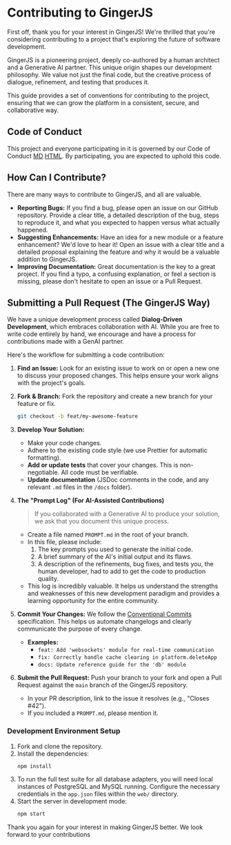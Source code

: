 # Contributing to GingerJS

First off, thank you for your interest in GingerJS! We're thrilled that you're considering contributing to a project that's exploring the future of software development.

GingerJS is a pioneering project, deeply co-authored by a human architect and a Generative AI partner. This unique origin shapes our development philosophy. We value not just the final code, but the creative process of dialogue, refinement, and testing that produces it.

This guide provides a set of conventions for contributing to the project, ensuring that we can grow the platform in a consistent, secure, and collaborative way.

## Code of Conduct

This project and everyone participating in it is governed by our Code of Conduct [MD](./CODE_OF_CONDUCT.md) [HTML](./CODE_OF_CONDUCT.html). By participating, you are expected to uphold this code.

## How Can I Contribute?

There are many ways to contribute to GingerJS, and all are valuable.

*   **Reporting Bugs:** If you find a bug, please open an issue on our GitHub repository. Provide a clear title, a detailed description of the bug, steps to reproduce it, and what you expected to happen versus what actually happened.
*   **Suggesting Enhancements:** Have an idea for a new module or a feature enhancement? We'd love to hear it! Open an issue with a clear title and a detailed proposal explaining the feature and why it would be a valuable addition to GingerJS.
*   **Improving Documentation:** Great documentation is the key to a great project. If you find a typo, a confusing explanation, or feel a section is missing, please don't hesitate to open an issue or a Pull Request.

## Submitting a Pull Request (The GingerJS Way)

We have a unique development process called **Dialog-Driven Development**, which embraces collaboration with AI. While you are free to write code entirely by hand, we encourage and have a process for contributions made with a GenAI partner.

Here's the workflow for submitting a code contribution:

1.  **Find an Issue:** Look for an existing issue to work on or open a new one to discuss your proposed changes. This helps ensure your work aligns with the project's goals.

2.  **Fork & Branch:** Fork the repository and create a new branch for your feature or fix.
    ```bash
    git checkout -b feat/my-awesome-feature
    ```

3.  **Develop Your Solution:**
    *   Make your code changes.
    *   Adhere to the existing code style (we use Prettier for automatic formatting).
    *   **Add or update tests** that cover your changes. This is non-negotiable. All code must be verifiable.
    *   **Update documentation** (JSDoc comments in the code, and any relevant `.md` files in the `/docs` folder).

4.  **The "Prompt Log" (For AI-Assisted Contributions)**
    > If you collaborated with a Generative AI to produce your solution, we ask that you document this unique process.

    *   Create a file named `PROMPT.md` in the root of your branch.
    *   In this file, please include:
        1.  The key prompts you used to generate the initial code.
        2.  A brief summary of the AI's initial output and its flaws.
        3.  A description of the refinements, bug fixes, and tests you, the human developer, had to add to get the code to production quality.
    *   This log is incredibly valuable. It helps us understand the strengths and weaknesses of this new development paradigm and provides a learning opportunity for the entire community.

5.  **Commit Your Changes:** We follow the [Conventional Commits](https://www.conventionalcommits.org/en/v1.0.0/) specification. This helps us automate changelogs and clearly communicate the purpose of every change.
    *   **Examples:**
        -   `feat: Add 'websockets' module for real-time communication`
        -   `fix: Correctly handle cache clearing in platform.deleteApp`
        -   `docs: Update reference guide for the 'db' module`

6.  **Submit the Pull Request:** Push your branch to your fork and open a Pull Request against the `main` branch of the GingerJS repository.
    *   In your PR description, link to the issue it resolves (e.g., "Closes #42").
    *   If you included a `PROMPT.md`, please mention it.

### Development Environment Setup

1.  Fork and clone the repository.
2.  Install the dependencies:
    ```bash
    npm install
    ```
3.  To run the full test suite for all database adapters, you will need local instances of PostgreSQL and MySQL running. Configure the necessary credentials in the `app.json` files within the `web/` directory.
4.  Start the server in development mode:
    ```bash
    npm start
    ```

Thank you again for your interest in making GingerJS better. We look forward to your contributions
